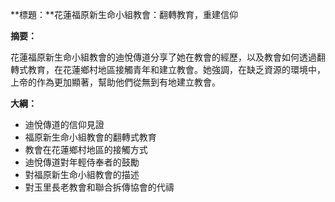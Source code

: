 **標題：**花蓮福原新生命小組教會：翻轉教育，重建信仰

**摘要：**

花蓮福原新生命小組教會的迪悅傳道分享了她在教會的經歷，以及教會如何透過翻轉式教育，在花蓮鄉村地區接觸青年和建立教會。她強調，在缺乏資源的環境中，上帝的作為更加顯著，幫助他們從無到有地建立教會。

**大綱：**

* 迪悅傳道的信仰見證
* 福原新生命小組教會的翻轉式教育
* 教會在花蓮鄉村地區的接觸方式
* 迪悅傳道對年輕侍奉者的鼓勵
* 對福原新生命小組教會的描述
* 對玉里長老教會和聯合拆傳協會的代禱